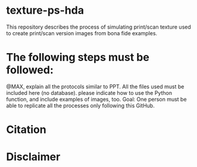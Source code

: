 # texture-ps-hda
This repository describes the process of simulating print/scan texture used to create print/scan version images from bona fide examples.

# The following steps must be followed:

@MAX, explain all the protocols similar to PPT. All the files used must be included here (no database). please indicate how to use the Python function, and include examples of images, too.
Goal: One person must be able to replicate all the processes only following this GitHub.

# Citation
# Disclaimer
